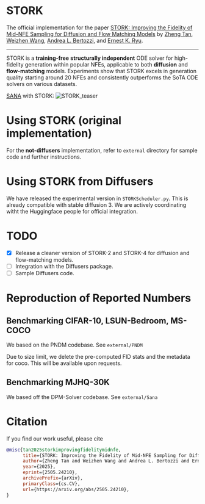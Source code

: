 # STORK
The official implementation for the paper [STORK: Improving the Fidelity of Mid-NFE Sampling for Diffusion and Flow Matching Models](https://arxiv.org/abs/2505.24210) by [Zheng Tan](https://zt220501.github.io/), [Weizhen Wang](https://weizhenwang-1210.github.io/), [Andrea L. Bertozzi](https://www.math.ucla.edu/~bertozzi/), and [Ernest K. Ryu](https://ernestryu.com/).

--------------------

STORK is a **training-free** **structurally independent** ODE solver for high-fidelity generation within popular NFEs, applicable to both **diffusion** and **flow-matching** models. Experiments show that STORK excels in generation quality starting around 20 NFEs and consistently outperforms the SoTA ODE solvers on various datasets.

[SANA](https://arxiv.org/abs/2410.10629) with STORK:
![STORK_teaser](assets/stork_teaser.png)

# Using STORK (original implementation)
For the **not-diffusers** implementation, refer to `external` directory for sample code and further instructions. 

# Using STORK from Diffusers
We have released the experimental version in `STORKScheduler.py`. This is already compatible with stable diffusion 3. We are actively coordinating witht the Huggingface people for official integration. 

# TODO
- [x] Release a cleaner version of STORK-2 and STORK-4 for diffusion and flow-matching models.
- [ ] Integration with the Diffusers package.
- [ ] Sample Diffusers code.

# Reproduction of Reported Numbers

## Benchmarking CIFAR-10, LSUN-Bedroom, MS-COCO
We based on the PNDM codebase. See `external/PNDM`

Due to size limit, we delete the pre-computed FID stats and the metadata for coco. This will be available upon requests.

## Benchmarking MJHQ-30K
We based off the DPM-Solver codebase. See `external/Sana`

# Citation
If you find our work useful, please cite 
```bib
@misc{tan2025storkimprovingfidelitymidnfe,
      title={STORK: Improving the Fidelity of Mid-NFE Sampling for Diffusion and Flow Matching Models}, 
      author={Zheng Tan and Weizhen Wang and Andrea L. Bertozzi and Ernest K. Ryu},
      year={2025},
      eprint={2505.24210},
      archivePrefix={arXiv},
      primaryClass={cs.CV},
      url={https://arxiv.org/abs/2505.24210}, 
}
```

